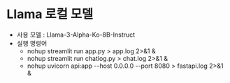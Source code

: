 # Llama 로컬 모델

- 사용 모델 : Llama-3-Alpha-Ko-8B-Instruct
- 실행 명령어
  - nohup streamlit run app.py > app.log 2>&1 &
  - nohup streamlit run chatlog.py > chat.log 2>&1 &
  - nohup uvicorn api:app --host 0.0.0.0 --port 8080 > fastapi.log 2>&1 &
